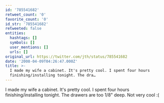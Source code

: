 ```yaml
---
id: '785541682'
retweet_count: '0'
favorite_count: '0'
id_str: '785541682'
retweeted: false
entities:
  hashtags: []
  symbols: []
  user_mentions: []
  urls: []
original_url: https://twitter.com/jth/status/785541682
date: '2008-04-09T04:26:47.000Z'
title: >-
  I made my wife a cabinet. It's pretty cool. I spent four hours
  finishing/installing tonight. The dra…
---
```


I made my wife a cabinet. It's pretty cool. I spent four hours finishing/installing tonight. The drawers are too 1/8" deep. Not very cool :(